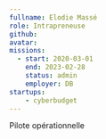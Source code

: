 ```yaml
---
fullname: Elodie Massé
role: Intrapreneuse
github: 
avatar: 
missions:
  - start: 2020-03-01
    end: 2023-02-28
    status: admin
    employer: DB
startups:
    - cyberbudget
---
```


Pilote opérationnelle

